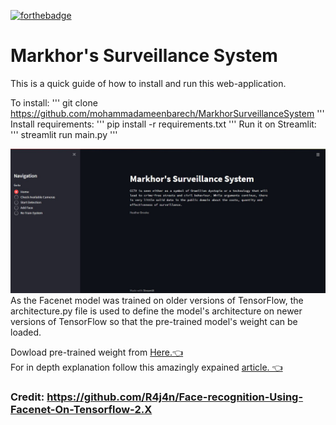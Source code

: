 [![forthebadge](https://forthebadge.com/images/badges/made-with-python.svg)](https://forthebadge.com)


# Markhor's Surveillance System

This is a quick guide of how to install and run this web-application.

To install:
'''
git clone https://github.com/mohammadameenbarech/MarkhorSurveillanceSystem
'''
Install requirements:
'''
pip install -r requirements.txt
'''
Run it on Streamlit:
'''
streamlit run main.py
'''

![Alt Text](MEDIA/Snap.jpg) <br>
As the Facenet model was trained on older versions of TensorFlow, the architecture.py file is used to define the model's architecture on newer versions of TensorFlow so that the pre-trained model's weight can be loaded.<br>

 Dowload pre-trained weight from [Here.👈](https://drive.google.com/drive/folders/1scGoVCQp-cNwKTKOUqevCP1N2LlyXU3l?usp=sharing) <br>
For in depth explanation follow this amazingly expained [article. 👈](https://arsfutura.com/magazine/face-recognition-with-facenet-and-mtcnn/)


### Credit: https://github.com/R4j4n/Face-recognition-Using-Facenet-On-Tensorflow-2.X

